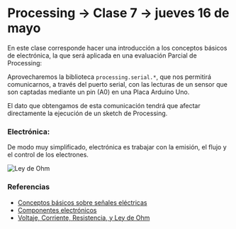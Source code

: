 # Processing → Clase 7 → jueves 16 de mayo

En este clase corresponde hacer una introducción a los conceptos básicos de electrónica, la que será aplicada en una evaluación Parcial de Processing: 

Aprovecharemos la biblioteca `processing.serial.*`, que nos permitirá comunicarnos, a través del puerto serial, con las lecturas de un sensor que son captadas mediante un pin (A0) en una Placa Arduino Uno.

El dato que obtengamos de esta comunicación tendrá que afectar directamente la ejecución de un sketch de Processing. 


### Electrónica: 

De modo muy simplificado, electrónica es trabajar con la emisión, el flujo y el control de los electrones.

![Ley de Ohm](https://www.build-electronic-circuits.com/wp-content/uploads/2014/09/Ohms-law-cartoon-cropped.jpg)



### Referencias

- [Conceptos básicos sobre señales eléctricas](http://www.arduino.utfsm.cl/1-conceptos-de-electronica-basica/)
- [Componentes electrónicos](https://aprendiendoarduino.wordpress.com/tag/ley-de-ohm/)
- [Voltaje, Corriente, Resistencia, y Ley de Ohm](http://cursos.mcielectronics.cl/voltaje-corriente-resistencia-y-ley-de-ohm/)
